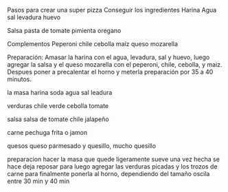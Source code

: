 Pasos para crear una super pizza
Conseguir los ingredientes 
   Harina
   Agua
   sal
   levadura
   huevo

Salsa
   pasta de tomate
   pimienta
   oregano

Complementos
   Peperoni 
   chile 
   cebolla
   maíz 
   queso mozarella 

Preparación:
Amasar la harina con el agua, levadura, sal y huevo, luego agregar la salsa y el queso mozarella con el peperoni, chile, cebolla, y maiz. Despues poner a precalentar el horno y meterla preparación por 35 a 40 minutos.

la masa
    harina
    soda
    agua
    sal
    leadura

verduras
    chile verde
    cebolla
    tomate

salsa
    salsa de tomate
    chile jalapeño

carne 
    pechuga frita o jamon

quesos
queso parmesado y quesillo, mucho quesillo

preparacion
hacer la masa que quede ligeramente sueve
una vez hecha se hace deja reposar para luego agregar
las verduras picadas y los trozos de carne
para finalmente ponerla al horno, 
dependiendo del tamaño oscila entre 30 min y 40 min
